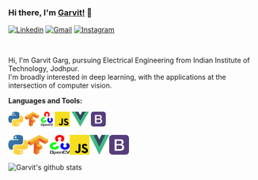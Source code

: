 ### Hi there, I'm [Garvit!](https://garvit-32.github.io) 👋


<!--<a href="https://www.linkedin.com/in/garvit-garg-6a3248197/">
  <img align="left" alt="Garvit Garg | Linkedin" width="21px" src="https://github.com/Garvit-32/Garvit-32/blob/master/assests/linkedin.png" />
</a>
<a href="https://www.instagram.com/g_a_r_v_it/">
  <img align="left" alt="Garvit Garg | Instagram" width="20px" src="https://github.com/Garvit-32/Garvit-32/blob/master/assests/instagram.png" />
</a>
<a href="mailto:garg.11@iitj.ac.in">
  <img align="left" alt="Garvit Garg | Gmail" width="21px" src="https://github.com/Garvit-32/Garvit-32/blob/master/assests/gmail.png" />
</a> -->
[![Linkedin](https://img.shields.io/badge/-LinkedIn-blue?style=flat&logo=Linkedin&logoColor=white)](https://www.linkedin.com/in/garvit-garg-6a3248197/)
[![Gmail](https://img.shields.io/badge/-Gmail-red?labelColor=ffffff&style=flat&logo=Gmail&logoColor=red)](mailto:garg.11@iitj.ac.in)
[![Instagram](https://img.shields.io/badge/-Instagram-C13584?labelColor=ffffff&style=flat&logo=Instagram&logoColor=C13584)](https://www.instagram.com/g_a_r_v_it/)


<br/>


Hi, I'm Garvit Garg, pursuing Electrical Engineering from Indian Institute of Technology, Jodhpur.
<br/>
I'm broadly interested in deep learning, with the applications at the intersection of computer vision. 



**Languages and Tools:**

<code><img height="30" src="https://github.com/Garvit-32/Garvit-32/blob/master/assests/python.png"></code>
<code><img height="30" src="https://github.com/Garvit-32/Garvit-32/blob/master/assests/tensorflow.png"></code>
<code><img height="30" src="https://github.com/Garvit-32/Garvit-32/blob/master/assests/opencv.png"></code>
<code><img height="30" src="https://github.com/Garvit-32/Garvit-32/blob/master/assests/javascript.png"></code>
<code><img height="30" src="https://github.com/Garvit-32/Garvit-32/blob/master/assests/vue.png"></code>
<code><img height="30" src="https://github.com/Garvit-32/Garvit-32/blob/master/assests/bootstrap.png"></code>
<p align="left"><img height="40" width="40" src="https://github.com/Garvit-32/Garvit-32/blob/master/assests/python.png"><img height="40" width="40" src="https://github.com/Garvit-32/Garvit-32/blob/master/assests/tensorflow.png"> <img height="40" width="40" src="https://github.com/Garvit-32/Garvit-32/blob/master/assests/opencv.png"><img height="40" width="40" src="https://github.com/Garvit-32/Garvit-32/blob/master/assests/javascript.png"><img height="40" width="40" src="https://github.com/Garvit-32/Garvit-32/blob/master/assests/vue.png"><img height="40" width="40" src="https://github.com/Garvit-32/Garvit-32/blob/master/assests/bootstrap.png"></p>


![Garvit's github stats](https://github-readme-stats.vercel.app/api?username=garvit-32&show_icons=true&title_color=fff&icon_color=7510F7&text_color=daf7dc&bg_color=151515)
